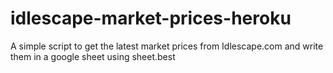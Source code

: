 # idlescape-market-prices-heroku
A simple script to get the latest market prices from Idlescape.com and write them in a google sheet using sheet.best
